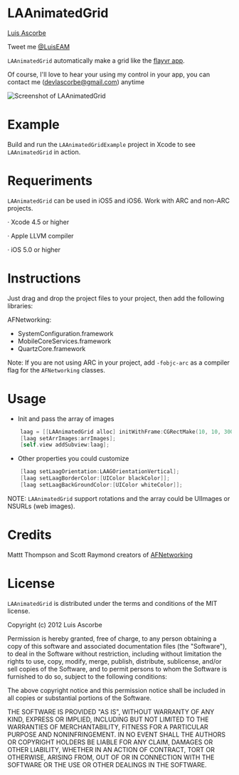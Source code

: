 LAAnimatedGrid
==========

[Luis Ascorbe](http://about.me/lascorbe)

Tweet me [@LuisEAM](http://twitter.com/luiseam)

`LAAnimatedGrid` automatically make a grid like the [flayvr app](http://www.flayvr.com/).

Of course, I'll love to hear your using my control in your app, you can contact me (<devlascorbe@gmail.com>) anytime

![Screenshot of LAAnimatedGrid](https://raw.github.com/Lascorbe/LAAnimatedGrid/master/captura.png  "LAAnimatedGrid Screenshot")

Example
==========
Build and run the `LAAnimatedGridExample` project in Xcode to see `LAAnimatedGrid` in action.


Requeriments
==========

`LAAnimatedGrid` can be used in iOS5 and iOS6. Work with ARC and non-ARC projects.

· Xcode 4.5 or higher

· Apple LLVM compiler

· iOS 5.0 or higher


Instructions
==========

Just drag and drop the project files to your project, then add the following libraries:

AFNetworking:
- SystemConfiguration.framework 
- MobileCoreServices.framework 
- QuartzCore.framework 

Note: If you are not using ARC in your project, add `-fobjc-arc` as a compiler flag for the `AFNetworking` classes.


Usage
==========

* Init and pass the array of images

``` objective-c
    laag = [[LAAnimatedGrid alloc] initWithFrame:CGRectMake(10, 10, 300, 200)];
    [laag setArrImages:arrImages];
    [self.view addSubview:laag];
```

* Other properties you could customize

``` objective-c
    [laag setLaagOrientation:LAAGOrientationVertical];
    [laag setLaagBorderColor:[UIColor blackColor]];
    [laag setLaagBackGroundColor:[UIColor whiteColor]];
```

NOTE: `LAAnimatedGrid` support rotations and the array could be UIImages or NSURLs (web images).


Credits
==========

Mattt Thompson and Scott Raymond creators of [AFNetworking](https://github.com/AFNetworking/AFNetworking)


License
=======

`LAAnimatedGrid` is distributed under the terms and conditions of the MIT license. 

Copyright (c) 2012 Luis Ascorbe

Permission is hereby granted, free of charge, to any person obtaining a copy of this software and associated documentation files (the "Software"), to deal in the Software without restriction, including without limitation the rights to use, copy, modify, merge, publish, distribute, sublicense, and/or sell copies of the Software, and to permit persons to whom the Software is furnished to do so, subject to the following conditions:

The above copyright notice and this permission notice shall be included in all copies or substantial portions of the Software.

THE SOFTWARE IS PROVIDED "AS IS", WITHOUT WARRANTY OF ANY KIND, EXPRESS OR IMPLIED, INCLUDING BUT NOT LIMITED TO THE WARRANTIES OF MERCHANTABILITY, FITNESS FOR A PARTICULAR PURPOSE AND NONINFRINGEMENT. IN NO EVENT SHALL THE AUTHORS OR COPYRIGHT HOLDERS BE LIABLE FOR ANY CLAIM, DAMAGES OR OTHER LIABILITY, WHETHER IN AN ACTION OF CONTRACT, TORT OR OTHERWISE, ARISING FROM, OUT OF OR IN CONNECTION WITH THE SOFTWARE OR THE USE OR OTHER DEALINGS IN THE SOFTWARE.
